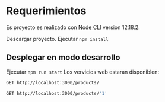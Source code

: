 # Requerimientos

Es proyecto es realizado con [Node CLI](https://nodejs.org/es/) version 12.18.2.

Descargar proyecto.
Ejecutar `npm install`

## Desplegar en modo desarrollo

Ejecutar `npm run start`
Los vervicios web estaran disponiblen:

```sh
GET http://localhost:3000/products/
```

```sh
GET http://localhost:3000/products/'1'
```
